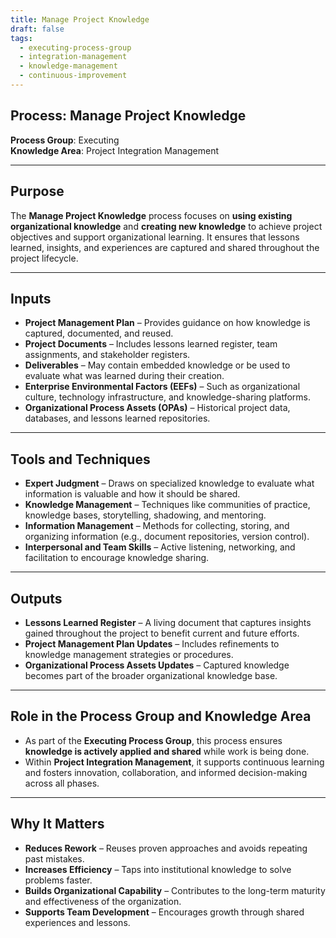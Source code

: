 ```yaml
---
title: Manage Project Knowledge  
draft: false  
tags:  
  - executing-process-group  
  - integration-management  
  - knowledge-management  
  - continuous-improvement  
---
```


## Process: Manage Project Knowledge

**Process Group**: Executing  
**Knowledge Area**: Project Integration Management  

---

## Purpose

The **Manage Project Knowledge** process focuses on **using existing organizational knowledge** and **creating new knowledge** to achieve project objectives and support organizational learning. It ensures that lessons learned, insights, and experiences are captured and shared throughout the project lifecycle.

---

## Inputs

- **Project Management Plan** – Provides guidance on how knowledge is captured, documented, and reused.
- **Project Documents** – Includes lessons learned register, team assignments, and stakeholder registers.
- **Deliverables** – May contain embedded knowledge or be used to evaluate what was learned during their creation.
- **Enterprise Environmental Factors (EEFs)** – Such as organizational culture, technology infrastructure, and knowledge-sharing platforms.
- **Organizational Process Assets (OPAs)** – Historical project data, databases, and lessons learned repositories.

---

## Tools and Techniques

- **Expert Judgment** – Draws on specialized knowledge to evaluate what information is valuable and how it should be shared.
- **Knowledge Management** – Techniques like communities of practice, knowledge bases, storytelling, shadowing, and mentoring.
- **Information Management** – Methods for collecting, storing, and organizing information (e.g., document repositories, version control).
- **Interpersonal and Team Skills** – Active listening, networking, and facilitation to encourage knowledge sharing.

---

## Outputs

- **Lessons Learned Register** – A living document that captures insights gained throughout the project to benefit current and future efforts.
- **Project Management Plan Updates** – Includes refinements to knowledge management strategies or procedures.
- **Organizational Process Assets Updates** – Captured knowledge becomes part of the broader organizational knowledge base.

---

## Role in the Process Group and Knowledge Area

- As part of the **Executing Process Group**, this process ensures **knowledge is actively applied and shared** while work is being done.
- Within **Project Integration Management**, it supports continuous learning and fosters innovation, collaboration, and informed decision-making across all phases.

---

## Why It Matters

- **Reduces Rework** – Reuses proven approaches and avoids repeating past mistakes.
- **Increases Efficiency** – Taps into institutional knowledge to solve problems faster.
- **Builds Organizational Capability** – Contributes to the long-term maturity and effectiveness of the organization.
- **Supports Team Development** – Encourages growth through shared experiences and lessons.
